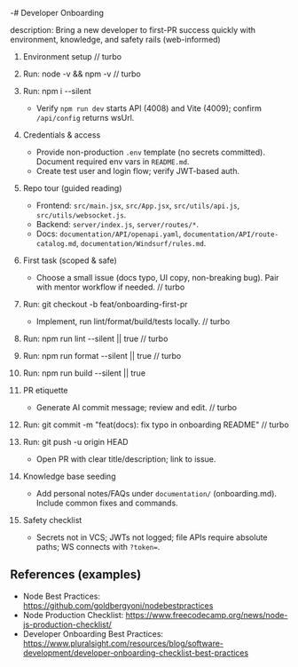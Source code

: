 -# Developer Onboarding

description: Bring a new developer to first-PR success quickly with environment, knowledge, and safety rails (web-informed)

1. Environment setup
// turbo
1. Run: node -v && npm -v
// turbo
1. Run: npm i --silent
   - Verify `npm run dev` starts API (4008) and Vite (4009); confirm `/api/config` returns wsUrl.

1. Credentials & access
   - Provide non-production `.env` template (no secrets committed). Document required env vars in `README.md`.
   - Create test user and login flow; verify JWT-based auth.

1. Repo tour (guided reading)
   - Frontend: `src/main.jsx`, `src/App.jsx`, `src/utils/api.js`, `src/utils/websocket.js`.
   - Backend: `server/index.js`, `server/routes/*`.
   - Docs: `documentation/API/openapi.yaml`, `documentation/API/route-catalog.md`, `documentation/Windsurf/rules.md`.

1. First task (scoped & safe)
   - Choose a small issue (docs typo, UI copy, non-breaking bug). Pair with mentor workflow if needed.
// turbo
1. Run: git checkout -b feat/onboarding-first-pr
   - Implement, run lint/format/build/tests locally.
// turbo
1. Run: npm run lint --silent || true
// turbo
1. Run: npm run format --silent || true
// turbo
1. Run: npm run build --silent || true

1. PR etiquette
   - Generate AI commit message; review and edit.
// turbo
1. Run: git commit -m "feat(docs): fix typo in onboarding README"
// turbo
1. Run: git push -u origin HEAD
   - Open PR with clear title/description; link to issue.

1. Knowledge base seeding
   - Add personal notes/FAQs under `documentation/` (onboarding.md). Include common fixes and commands.

1. Safety checklist
   - Secrets not in VCS; JWTs not logged; file APIs require absolute paths; WS connects with `?token=`.

## References (examples)
 
- Node Best Practices: <https://github.com/goldbergyoni/nodebestpractices>
- Node Production Checklist: <https://www.freecodecamp.org/news/node-js-production-checklist/>
- Developer Onboarding Best Practices: <https://www.pluralsight.com/resources/blog/software-development/developer-onboarding-checklist-best-practices>
